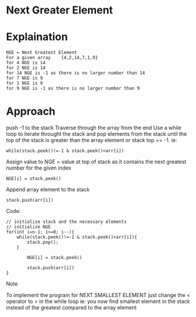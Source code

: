 # Next Greater Element

# Explaination

    NGE = Next Greatest Element
    For a given array    {4,2,14,7,1,9}
    for 4 NGE is 14
    for 2 NGE is 14
    for 14 NGE is -1 as there is no larger number than 14
    for 7 NGE is 9
    for 1 NGE is 9
    for 9 NGE is -1 as there is no larger number than 9

# Approach

push -1 to the stack
Traverse through the array from the end
Use a while loop to iterate throught the stack and pop elements from the stack until the top of the stack is greater than the array element or stack top == -1. ie:

    while(stack.peek()!=-1 & stack.peek()<arr[i])

Assign value to NGE = value at top of stack as it contains the next greatest number for the given index

    NGE[i] = stack.peek()

Append array element to the stack

    stack.push(arr[i])

Code:

    // initialize stack and the necessary elements
    // initialize NGE
    for(int i=n-1; i>=0; i--){
        while(stack.peek()!=-1 & stack.peek()>arr[i]){
            stack.pop();
        }

            NGE[i] = stack.peek()

            stack.push(arr[i])
    }

> [!Note]
> To implement the program for NEXT SMALLEST ELEMENT just change the < operator to > in the while loop
> ie: you now find smallest element in the stack instead of the greatest compared to the array element
